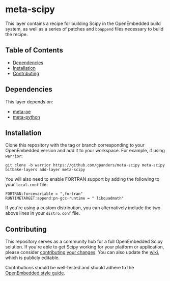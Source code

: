 meta-scipy
==========

This layer contains a recipe for building Scipy in the OpenEmbedded build
system, as well as a series of patches and `bbappend` files necessary to build
the recipe.

Table of Contents
-----------------

- [Dependencies](#dependencies)
- [Installation](#installation)
- [Contributing](#contributing)

Dependencies
------------

This layer depends on:

*  [meta-oe][]
*  [meta-python][]

[meta-oe]: https://layers.openembedded.org/layerindex/branch/master/layer/meta-oe/
[meta-python]: https://layers.openembedded.org/layerindex/branch/master/layer/meta-python/

Installation
------------

Clone this repository with the tag or branch corresponding to your OpenEmbedded
version and add it to your workspace. For example, if using `warrior`:

    git clone -b warrior https://github.com/gpanders/meta-scipy meta-scipy
    bitbake-layers add-layer meta-scipy

You will also need to enable FORTRAN support by adding the following to your
`local.conf` file:

    FORTRAN:forcevariable = ",fortran"
    RUNTIMETARGET:append:pn-gcc-runtime = " libquadmath"

If you're using a custom distribution, you can alternatively include the two
above lines in your `distro.conf` file.

Contributing
------------

This repository serves as a community hub for a full OpenEmbedded Scipy
solution. If you're able to get Scipy working for your platform or application,
please consider [contributing your changes][firstcontributions]. You can also
update the [wiki][], which is publicly editable.

Contributions should be well-tested and should adhere to the [OpenEmbedded
style guide][styleguide].

[firstcontributions]: https://firstcontributions.github.io/
[wiki]: https://github.com/gpanders/meta-scipy/wiki
[styleguide]: https://www.openembedded.org/wiki/Styleguide
